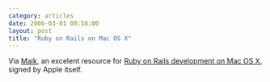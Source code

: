 ```yaml
---
category: articles
date: 2006-03-01 08:58:00
layout: post
title: "Ruby on Rails on Mac OS X"
---
```


Via <a href="http://miguelcarvalho.com">Maik</a>, an excelent resource for <a href="http://developer.apple.com/tools/rubyonrails.html">Ruby on Rails development on Mac OS X</a>, signed by Apple itself.
